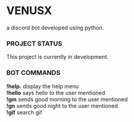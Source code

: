 # VENUSX #
 a discord bot developed using python.
 
### PROJECT STATUS ###
This project is currently in development.

### BOT COMMANDS ###
**!help.** 
display the help menu
<br />
**!hello**
says hello to the user mentioned
<br />
**!gm**
sends good morning to the user mentioned
<br />
**!gn**
sends good night to the user mentioned
<br />
**!gif**
search gif

